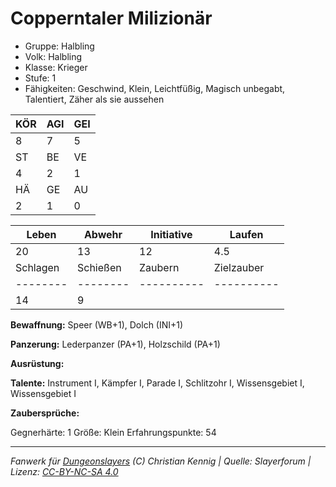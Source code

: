 # Copperntaler Milizionär  
- Gruppe: Halbling  
- Volk: Halbling  
- Klasse: Krieger  
- Stufe: 1  
- Fähigkeiten: Geschwind, Klein, Leichtfüßig, Magisch unbegabt, Talentiert, Zäher als sie aussehen  


| KÖR | AGI | GEI |  
| --- | --- | --- |  
| 8   | 7   | 5   |
| ST  | BE  | VE  |  
| 4   | 2   | 1   |
| HÄ  | GE  | AU  |  
| 2   | 1   | 0   |


| Leben    | Abwehr   | Initiative | Laufen     |
| -------- | -------- | ---------- | ---------- |
| 20       | 13       | 12         | 4.5        |
| Schlagen | Schießen | Zaubern    | Zielzauber |
| -------- | -------- | ---------- | ---------- |
| 14       | 9        |            |            |

**Bewaffnung:**
Speer (WB+1), Dolch (INI+1)

**Panzerung:**
Lederpanzer (PA+1), Holzschild (PA+1)

**Ausrüstung:**


**Talente:**
Instrument I, Kämpfer I, Parade I, Schlitzohr I, Wissensgebiet I, Wissensgebiet I

**Zaubersprüche:**


Gegnerhärte: 1
Größe: Klein
Erfahrungspunkte: 54



___
*Fanwerk für [Dungeonslayers](https://www.dungeonslayers.net/) (C) Christian Kennig | Quelle: Slayerforum | Lizenz: [CC-BY-NC-SA 4.0](https://creativecommons.org/licenses/by-nc-sa/4.0/deed.de)*
